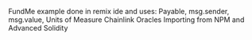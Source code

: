 FundMe example done in remix ide and uses:
Payable, msg.sender, msg.value, Units of Measure
Chainlink Oracles
Importing from NPM and Advanced Solidity
